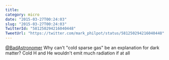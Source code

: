 ```yaml
---
title: 
category: micro
date: "2015-03-27T00:24:03"
slug: "2015-03-27T00:24:03"
TwitterId: "581250294216040448"
TweetUrl: "https://twitter.com/mark_philpot/status/581250294216040448"
---
```


[@BadAstronomer](https://twitter.com/BadAstronomer) Why can't "cold sparse gas"
be an explanation for dark matter? Cold H and He wouldn't emit much radiation if
at all
